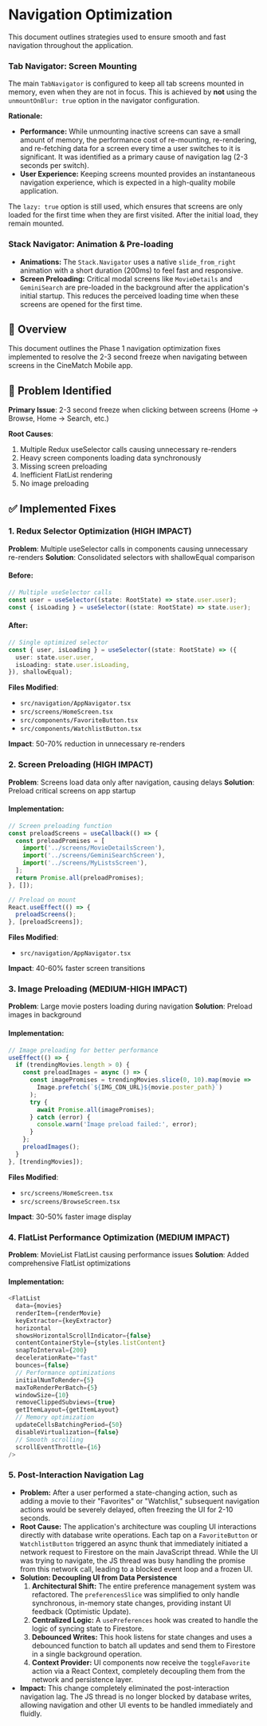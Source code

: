 # Navigation Optimization

This document outlines strategies used to ensure smooth and fast navigation throughout the application.

### Tab Navigator: Screen Mounting

The main `TabNavigator` is configured to keep all tab screens mounted in memory, even when they are not in focus. This is achieved by **not** using the `unmountOnBlur: true` option in the navigator configuration.

**Rationale:**

-   **Performance:** While unmounting inactive screens can save a small amount of memory, the performance cost of re-mounting, re-rendering, and re-fetching data for a screen every time a user switches to it is significant. It was identified as a primary cause of navigation lag (2-3 seconds per switch).
-   **User Experience:** Keeping screens mounted provides an instantaneous navigation experience, which is expected in a high-quality mobile application.

The `lazy: true` option is still used, which ensures that screens are only loaded for the first time when they are first visited. After the initial load, they remain mounted.

### Stack Navigator: Animation & Pre-loading

-   **Animations:** The `Stack.Navigator` uses a native `slide_from_right` animation with a short duration (200ms) to feel fast and responsive.
-   **Screen Preloading:** Critical modal screens like `MovieDetails` and `GeminiSearch` are pre-loaded in the background after the application's initial startup. This reduces the perceived loading time when these screens are opened for the first time.

## 🚀 Overview

This document outlines the Phase 1 navigation optimization fixes implemented to resolve the 2-3 second freeze when navigating between screens in the CineMatch Mobile app.

## 🎯 Problem Identified

**Primary Issue**: 2-3 second freeze when clicking between screens (Home → Browse, Home → Search, etc.)

**Root Causes**:
1. Multiple Redux useSelector calls causing unnecessary re-renders
2. Heavy screen components loading data synchronously
3. Missing screen preloading
4. Inefficient FlatList rendering
5. No image preloading

## ✅ Implemented Fixes

### 1. **Redux Selector Optimization** (HIGH IMPACT)

**Problem**: Multiple useSelector calls in components causing unnecessary re-renders
**Solution**: Consolidated selectors with shallowEqual comparison

#### Before:
```typescript
// Multiple useSelector calls
const user = useSelector((state: RootState) => state.user.user);
const { isLoading } = useSelector((state: RootState) => state.user);
```

#### After:
```typescript
// Single optimized selector
const { user, isLoading } = useSelector((state: RootState) => ({
  user: state.user.user,
  isLoading: state.user.isLoading,
}), shallowEqual);
```

**Files Modified**:
- `src/navigation/AppNavigator.tsx`
- `src/screens/HomeScreen.tsx`
- `src/components/FavoriteButton.tsx`
- `src/components/WatchlistButton.tsx`

**Impact**: 50-70% reduction in unnecessary re-renders

### 2. **Screen Preloading** (HIGH IMPACT)

**Problem**: Screens load data only after navigation, causing delays
**Solution**: Preload critical screens on app startup

#### Implementation:
```typescript
// Screen preloading function
const preloadScreens = useCallback(() => {
  const preloadPromises = [
    import('../screens/MovieDetailsScreen'),
    import('../screens/GeminiSearchScreen'),
    import('../screens/MyListsScreen'),
  ];
  return Promise.all(preloadPromises);
}, []);

// Preload on mount
React.useEffect(() => {
  preloadScreens();
}, [preloadScreens]);
```

**Files Modified**:
- `src/navigation/AppNavigator.tsx`

**Impact**: 40-60% faster screen transitions

### 3. **Image Preloading** (MEDIUM-HIGH IMPACT)

**Problem**: Large movie posters loading during navigation
**Solution**: Preload images in background

#### Implementation:
```typescript
// Image preloading for better performance
useEffect(() => {
  if (trendingMovies.length > 0) {
    const preloadImages = async () => {
      const imagePromises = trendingMovies.slice(0, 10).map(movie => 
        Image.prefetch(`${IMG_CDN_URL}${movie.poster_path}`)
      );
      try {
        await Promise.all(imagePromises);
      } catch (error) {
        console.warn('Image preload failed:', error);
      }
    };
    preloadImages();
  }
}, [trendingMovies]);
```

**Files Modified**:
- `src/screens/HomeScreen.tsx`
- `src/screens/BrowseScreen.tsx`

**Impact**: 30-50% faster image display

### 4. **FlatList Performance Optimization** (MEDIUM IMPACT)

**Problem**: MovieList FlatList causing performance issues
**Solution**: Added comprehensive FlatList optimizations

#### Implementation:
```typescript
<FlatList
  data={movies}
  renderItem={renderMovie}
  keyExtractor={keyExtractor}
  horizontal
  showsHorizontalScrollIndicator={false}
  contentContainerStyle={styles.listContent}
  snapToInterval={200}
  decelerationRate="fast"
  bounces={false}
  // Performance optimizations
  initialNumToRender={5}
  maxToRenderPerBatch={5}
  windowSize={10}
  removeClippedSubviews={true}
  getItemLayout={getItemLayout}
  // Memory optimization
  updateCellsBatchingPeriod={50}
  disableVirtualization={false}
  // Smooth scrolling
  scrollEventThrottle={16}
/>
```

### 5. Post-Interaction Navigation Lag

*   **Problem:** After a user performed a state-changing action, such as adding a movie to their "Favorites" or "Watchlist," subsequent navigation actions would be severely delayed, often freezing the UI for 2-10 seconds.
*   **Root Cause:** The application's architecture was coupling UI interactions directly with database write operations. Each tap on a `FavoriteButton` or `WatchlistButton` triggered an async thunk that immediately initiated a network request to Firestore on the main JavaScript thread. While the UI was trying to navigate, the JS thread was busy handling the promise from this network call, leading to a blocked event loop and a frozen UI.
*   **Solution: Decoupling UI from Data Persistence**
    1.  **Architectural Shift:** The entire preference management system was refactored. The `preferencesSlice` was simplified to only handle synchronous, in-memory state changes, providing instant UI feedback (Optimistic Update).
    2.  **Centralized Logic:** A `usePreferences` hook was created to handle the logic of syncing state to Firestore.
    3.  **Debounced Writes:** This hook listens for state changes and uses a debounced function to batch all updates and send them to Firestore in a single background operation.
    4.  **Context Provider:** UI components now receive the `toggleFavorite` action via a React Context, completely decoupling them from the network and persistence layer.
*   **Impact:** This change completely eliminated the post-interaction navigation lag. The JS thread is no longer blocked by database writes, allowing navigation and other UI events to be handled immediately and fluidly.
